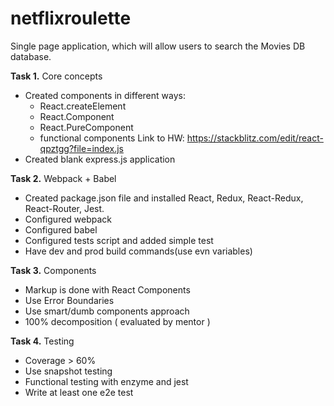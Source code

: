 # netflixroulette
Single page application, which will allow users to search the Movies DB database.

**Task 1.** Core concepts
- Created components in different ways:
  -	React.createElement
  -	React.Component
  -	React.PureComponent
  -	functional components
Link to HW: https://stackblitz.com/edit/react-qpztgg?file=index.js
- Created blank express.js application

**Task 2.** Webpack + Babel
- Created package.json file and installed React, Redux, React-Redux, React-Router, Jest.
- Configured webpack
- Configured babel
- Configured tests script and added simple test
- Have dev and prod build commands(use evn variables)

**Task 3.** Components
- Markup is done with React Components
- Use Error Boundaries
- Use smart/dumb components approach
- 100% decomposition ( evaluated by mentor )

**Task 4.** Testing
- Coverage > 60%
- Use snapshot testing
- Functional testing with enzyme and jest
- Write at least one e2e test